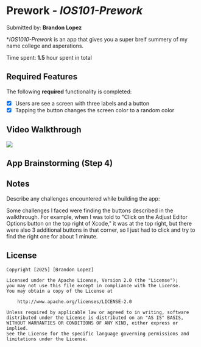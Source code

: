 # Prework - *IOS101-Prework*

Submitted by: **Brandon Lopez**

**IOS1010-Prework* is an app that gives you a super breif summery of my name college and asperations.

Time spent: **1.5** hour spent in total

## Required Features

The following **required** functionality is completed:

- [X] Users are see a screen with three labels and a button
- [X] Tapping the button changes the screen color to a random color
 
## Video Walkthrough

<div>
    <a href="https://www.loom.com/share/4fb553f6452143a8b3653646ce479d33">
    </a>
    <a href="https://www.loom.com/share/4fb553f6452143a8b3653646ce479d33">
      <img style="max-width:300px;" src="https://cdn.loom.com/sessions/thumbnails/4fb553f6452143a8b3653646ce479d33-44fd7e3decd02a34-full-play.gif">
    </a>
  </div>

## App Brainstorming (Step 4)

## Notes

Describe any challenges encountered while building the app:

Some challenges I faced were finding the buttons described in the walkthrough. For example, when I was told to "Click on the Adjust Editor Options button on the top right of Xcode," it was at the top right, but there were also 3 additional buttons in that corner, so I just had to click and try to find the right one for about 1 minute.

## License

    Copyright [2025] [Brandon Lopez]

    Licensed under the Apache License, Version 2.0 (the "License");
    you may not use this file except in compliance with the License.
    You may obtain a copy of the License at

        http://www.apache.org/licenses/LICENSE-2.0

    Unless required by applicable law or agreed to in writing, software
    distributed under the License is distributed on an "AS IS" BASIS,
    WITHOUT WARRANTIES OR CONDITIONS OF ANY KIND, either express or implied.
    See the License for the specific language governing permissions and
    limitations under the License.

